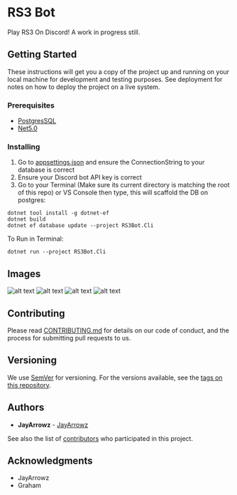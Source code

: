 # RS3 Bot
Play RS3 On Discord! A work in progress still.

## Getting Started

These instructions will get you a copy of the project up and running on your local machine for development and testing purposes. See deployment for notes on how to deploy the project on a live system.

### Prerequisites
* [PostgresSQL](https://www.postgresql.org/download/)
* [Net5.0](https://dotnet.microsoft.com/download/dotnet/5.0)


### Installing
1. Go to [appsettings.json](https://github.com/JayArrowz/RS3Bot/blob/main/RS3Bot.Cli/appsettings.json) and ensure the ConnectionString to your database is correct
2. Ensure your Discord bot API key is correct
3. Go to your Terminal (Make sure its current directory is matching the root of this repo) or VS Console then type, this will scaffold the DB on postgres:
```
dotnet tool install -g dotnet-ef
dotnet build
dotnet ef database update --project RS3Bot.Cli
```

To Run in Terminal: 
```
dotnet run --project RS3Bot.Cli
```

## Images
![alt text](https://i.imgur.com/JDvYw0z.png)
![alt text](https://i.imgur.com/sSi7MXE.png)
![alt text](https://i.imgur.com/AAHRsJx.png)
![alt text](https://i.imgur.com/zLiAtHX.png)

## Contributing

Please read [CONTRIBUTING.md](https://gist.github.com/PurpleBooth/b24679402957c63ec426) for details on our code of conduct, and the process for submitting pull requests to us.

## Versioning

We use [SemVer](http://semver.org/) for versioning. For the versions available, see the [tags on this repository](https://github.com/JayArrowz/RS3Bot/tags). 

## Authors

* **JayArrowz** - [JayArrowz](https://github.com/JayArrowz)

See also the list of [contributors](https://github.com/JayArrowz/RS3Bot/contributors) who participated in this project.

## Acknowledgments
* JayArrowz
* Graham
